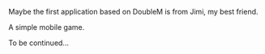 Maybe the first application based on DoubleM is from Jimi, my best friend.

A simple mobile game. 

To be continued...
